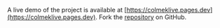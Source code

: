 A live demo of the project is available at [https://colmeklive.pages.dev](https://colmeklive.pages.dev).
Fork the [repository](https://github.com/polastimirsa) on GitHub.